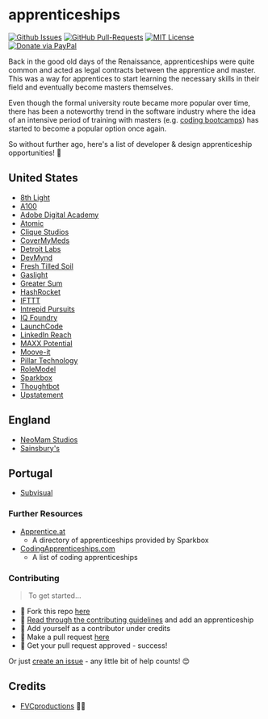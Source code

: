 # apprenticeships

[![Github Issues](https://img.shields.io/github/issues/fvcproductions/apprenticeships.svg?style=flat-square)](https://github.com/fvcproductions/apprenticeships/issues) [![GitHub  Pull-Requests](https://img.shields.io/github/issues-pr/fvcproductions/apprenticeships.svg?style=flat-square)](https://github.com/fvcproductions/apprenticeships/pulls) [![MIT License](http://img.shields.io/:license-mit-blue.svg?style=flat-square)](http://badges.mit-license.org) [![Donate via PayPal](https://img.shields.io/badge/Donate-PayPal-blue.svg?style=flat-square)](http://paypal.me/fvcproductions)

Back in the good old days of the Renaissance, apprenticeships were quite common and acted as legal contracts between the apprentice and master. This was a way for apprentices to start learning the necessary skills in their field and eventually become masters themselves.

Even though the formal university route became more popular over time, there has been a noteworthy trend in the software industry where the idea of an intensive period of training with masters (e.g. [coding bootcamps](http://coursereport.com)) has started to become a popular option once again.

So without further ago, here's a list of developer & design apprenticeship opportunities! 🔧

## United States

- [8th Light](https://8thlight.com/apprenticeship/)
- [A100](http://indie-soft.com/a100/)
- [Adobe Digital Academy](http://www.adobe.com/corporate-responsibility/education/digital-academy.html)
- [Atomic](https://atomicobject.com/careers/accelerator)
- [Clique Studios](https://cliquestudios.com/clique-university/apprenticeships/)
- [CoverMyMeds](https://www.covermymeds.com/main/careers/tech-positions/)
- [Detroit Labs](https://www.detroitlabs.com/apprenticeships/)
- [DevMynd](https://www.devmynd.com/culture/careers/)
- [Fresh Tilled Soil](http://www.freshtilledsoil.com/aux/)
- [Gaslight](https://teamgaslight.com/careers/developer-apprenticeship)
- [Greater Sum](https://www.greatersum.com/software-apprenticeship/)
- [HashRocket](https://hashrocket.com/careers/apprentice)
- [IFTTT](https://ifttt.com/apprenticeship)
- [Intrepid Pursuits](http://team.intrepid.io/careers)
- [IQ Foundry](http://www.iqfoundry.com/careers)
- [LaunchCode](https://www.launchcode.org/)
- [LinkedIn Reach](https://careers.linkedin.com/reach)
- [MAXX Potential](https://maxxpotential.com/)
- [Moove-it](https://moove-it.com/web-development-apprenticeship)
- [Pillar Technology](http://pillartechnology.com/careers)
- [RoleModel](http://www.craftsmanshipacademy.com/)
- [Sparkbox](http://apprentices.seesparkbox.com)
- [Thoughtbot](http://www.apprentice.io/)
- [Upstatement](https://upstatement.com/jobs/)

## England

- [NeoMam Studios](http://neomam.com/jobs/)
- [Sainsbury's](http://early.careersatsainsburys.com/Home/Apprenticeships)

## Portugal

- [Subvisual](https://subvisual.co/apprenticeship/)

### Further Resources

- [Apprentice.at](https://apprentice.at/)
    + A directory of apprenticeships provided by Sparkbox
- [CodingApprenticeships.com](http://codingapprenticeships.com/apprentice.php)
    + A list of coding apprenticeships

### Contributing

> To get started...

- 🍴 Fork this repo [here](https://github.com/fvcproductions/apprenticeships#fork-destination-box)
- 🔨 [Read through the contributing guidelines](CONTRIBUTING.md) and add an apprenticeship
- 👥 Add yourself as a contributor under credits
- 🔧 Make a pull request [here](https://github.com/fvcproductions/apprenticeships/compare)
- 🎉 Get your pull request approved - success!

Or just [create an issue](https://github.com/fvcproductions/apprenticeships/issues) - any little bit of help counts! 😊

## Credits

- [FVCproductions](http://github.com/fvcproductions) 🍓🍫